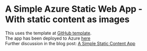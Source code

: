 # A Simple Azure Static Web App - With static content as images

This uses the template at  [GitHub template](https://docs.github.com/en/enterprise/2.22/user/github/creating-cloning-and-archiving-repositories/creating-a-repository-from-a-template).
<br/>
The app has been deployed to Azure [here](https://orange-rock-0d133001e.azurestaticapps.net)
<br/>
Further discussion in the blog post: [A Simple Static Content App](https://davidjones.sportronics.com.au/web/Azure_Static_Web_App-A_Simple_Static_Content_App-web.html)